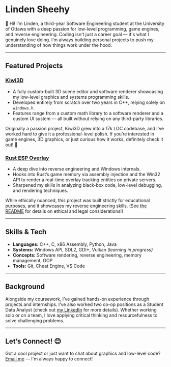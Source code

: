 # Linden Sheehy

👋 Hi! I’m Linden, a third-year Software Engineering student at the University of Ottawa with a deep passion for low-level programming, game engines, and reverse engineering. Coding isn't just a career goal — it's what I genuinely love doing. I’m always building personal projects to push my understanding of how things work under the hood.

---

## Featured Projects

### [Kiwi3D](https://github.com/lindensheehy/Kiwi3D)

- A fully custom-built 3D scene editor and software renderer showcasing my low-level graphics and systems programming skills.
- Developed entirely from scratch over two years in C++, relying solely on `windows.h`.
- Features range from a custom math library to a software renderer and a custom UI system — all built without relying on any third-party libraries.

Originally a passion project, Kiwi3D grew into a 17k LOC codebase, and I've worked hard to give it a professional-level polish. If you’re interested in game engines, 3D graphics, or just curious how it works, definitely check it out! 🚀

### [Rust ESP Overlay](https://github.com/lindensheehy/RustOverlay)

- A deep dive into reverse engineering and Windows internals.
- Hooks into Rust’s game memory via assembly injection and the Win32 API to render a real-time overlay tracking entities on private servers.
- Sharpened my skills in analyzing black-box code, low-level debugging, and rendering techniques.

While ethically nuanced, this project was built strictly for educational purposes, and it showcases my reverse engineering skills. (See [the README](https://github.com/lindensheehy/RustOverlay/blob/main/README.md) for details on ethical and legal considerations!)  

---

## Skills & Tech

- **Languages:** C++, C, x86 Assembly, Python, Java 
- **Systems:** Windows API, SDL2, GDI+, Vulkan *(learning in progress)*
- **Concepts:** Software rendering, reverse engineering, memory management, OOP  
- **Tools:** Git, Cheat Engine, VS Code

---

## Background

Alongside my coursework, I’ve gained hands-on experience through projects and internships. I’ve also worked two co-op positions as a Student Data Analyst (check out [my LinkedIn](https://www.linkedin.com/in/linden-sheehy-a7282b299/) for more details). Whether working solo or on a team, I love applying critical thinking and resourcefulness to solve challenging problems.

---

## Let’s Connect! 😊

Got a cool project or just want to chat about graphics and low-level code? [Email me](mailto:linden.sheehy@outlook.com) — I'm always happy to connect!
